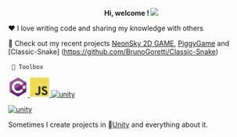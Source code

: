 <p align="center">
 <b> Hi, welcome ! </b> <img src="https://raw.githubusercontent.com/MartinHeinz/MartinHeinz/master/wave.gif" width="30px">
 
  ❤️ I love writing code and sharing my knowledge with others

  🚀 Check out my recent projects [NeonSky 2D GAME](https://github.com/BrunoGoretti/NeonSky), [PiggyGame](https://github.com/BrunoGoretti/PiggyGame) and [Classic-Snake] (https://github.com/BrunoGoretti/Classic-Snake)

     🧰 Toolbox

<p align="left"> <a href="https://www.w3schools.com/cs/" target="_blank" rel="noreferrer"> <img src="https://raw.githubusercontent.com/devicons/devicon/master/icons/csharp/csharp-original.svg" alt="csharp" width="40" height="40"/> </a> <a href="https://angular.io" target="_blank" rel="noreferrer"> </a> <a href="https://developer.mozilla.org/en-US/docs/Web/JavaScript" target="_blank" rel="noreferrer"> <img src="https://raw.githubusercontent.com/devicons/devicon/master/icons/javascript/javascript-original.svg" alt="javascript" width="40" height="40"/> </a> <a href="https://nodejs.org" target="_blank" rel="noreferrer"> </a> <a href="https://unity.com/" target="_blank" rel="noreferrer"> <img src="https://www.vectorlogo.zone/logos/unity3d/unity3d-icon.svg" alt="unity" width="40" height="40"/> </a> </p> </a> <a href="https://www.blender.org/" target="_blank" rel="noreferrer"> <img src="https://cdn.worldvectorlogo.com/logos/blender-2.svg" alt="unity" width="40" height="40"/> </a> </p> 

 Sometimes I create projects in 🎲[Unity](https://unity.com/) and everything about it.


 
